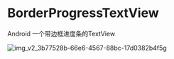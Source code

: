 # BorderProgressTextView
Android  一个带边框进度条的TextView

![img_v2_3b77528b-66e6-4567-88bc-17d0382b4f5g](https://user-images.githubusercontent.com/51867928/224488643-67c60040-1808-46c3-93ee-2b6d03947e99.gif)
